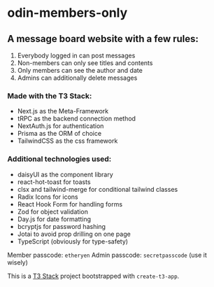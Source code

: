 # odin-members-only

## A message board website with a few rules:
1. Everybody logged in can post messages
2. Non-members can only see titles and contents
3. Only members can see the author and date
4. Admins can additionally delete messages

### Made with the T3 Stack:
- Next.js as the Meta-Framework
- tRPC as the backend connection method
- NextAuth.js for authentication
- Prisma as the ORM of choice
- TailwindCSS as the css framework

### Additional technologies used:
- daisyUI as the component library
- react-hot-toast for toasts
- clsx and tailwind-merge for conditional tailwind classes
- Radix Icons for icons
- React Hook Form for handling forms
- Zod for object validation
- Day.js for date formatting
- bcryptjs for password hashing
- Jotai to avoid prop drilling on one page
- TypeScript (obviously for type-safety)

Member passcode: `etheryen`
Admin passcode: `secretpasscode` (use it wisely)

This is a [T3 Stack](https://create.t3.gg/) project bootstrapped with `create-t3-app`.
